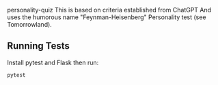 ﻿ personality-quiz
This is based on criteria established from ChatGPT
And uses the humorous name "Feynman-Heisenberg" Personality test (see Tomorrowland).

## Running Tests

Install pytest and Flask then run:

```bash
pytest
```

